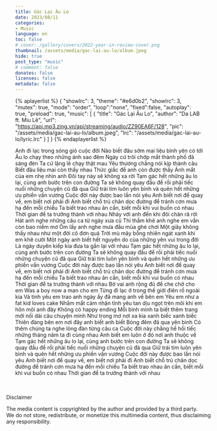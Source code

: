 ```yaml
---
title: Gác Lại Âu Lo
date: 2023/08/11
categories:
- Music
language: en
toc: false
# cover: /gallery/covers/2022-year-in-review-cover.png
thumbnail: /assets/media/gac-lai-au-lo/album.jpeg
hide: true
post_type: "music"
# comment: false
donates: false
licenses: false
metadata: false
---
```

{% aplayerlist %}
{
    "showlrc": 3,
    "theme": "#e6d0b2",
    "showlrc": 3,
    "mutex": true,
    "mode": "order",
    "loop":"none",
    "fixed":false,
    "autoplay": true,
    "preload": true,
    "music": [
        {
            "title": "Gác Lại Âu Lo",
            "author": "Da LAB ft. Miu  Lê",
            "url": "https://api.mp3.zing.vn/api/streaming/audio/ZZ90EA6F/128",
            "pic": "/assets/media/gac-lai-au-lo/album.jpeg",
            "lrc": "/assets/media/gac-lai-au-lo/lyric.lrc"
        }
    ]
}
{% endaplayerlist %}
<!-- more -->
Anh đi lạc trong sóng gió cuộc đời
Nào biết đâu sớm mai liệu bình yên có tới
Âu lo chạy theo những ánh sao đêm
Ngày cứ trôi chớp mắt thành phố đã sáng đèn
Ta cứ lặng lẽ chạy thật mau
Yêu thương chẳng nói kịp thành câu
Biết đâu liệu mai còn thấy nhau
Thức giấc để anh còn được thấy
Ánh mắt của em nhẹ nhìn anh
Đôi tay này sẽ không xa rời
Tạm gác hết những âu lo lại, cùng anh bước trên con đường
Ta sẽ không quay đầu để rồi phải tiếc nuối những chuyện cũ đã qua
Giữ trái tim luôn yên bình và quên hết những ưu phiền vấn vương
Cuộc đời này được bao lần nói yêu
Anh biết nơi để quay về, em biết nơi phải đi
Anh biết chỗ trú chân dọc đường để tránh cơn mưa hạ đến mỗi chiều
Ta biết trao nhau ân cần, biết mỗi khi vui buồn có nhau
Thời gian để ta trưởng thành với nhau
Nhảy với anh đến khi đôi chân rã rời
Hát anh nghe những câu ca từ ngày xưa cũ
Thì thầm khẽ anh nghe em vẫn còn bao niềm mơ
Ôm lấy anh nghe mưa đầu mùa ghé chơi
Một giây không thấy nhau như một đời cô đơn quá
Trời mù mây bỗng nhiên ngát xanh khi em khẽ cười
Một ngày anh biết hết nguyên do của những yên vui trong đời
Là ngày duyên kiếp kia đưa ta gần lại với nhau
Tạm gác hết những âu lo lại, cùng anh bước trên con đường
Ta sẽ không quay đầu để rồi phải tiếc nuối những chuyện cũ đã qua
Giữ trái tim luôn yên bình và quên hết những ưu phiền vấn vương
Cuộc đời này được bao lần nói yêu
Anh biết nơi để quay về, em biết nơi phải đi
Anh biết chỗ trú chân dọc đường để tránh cơn mưa hạ đến mỗi chiều
Ta biết trao nhau ân cần, biết mỗi khi vui buồn có nhau
Thời gian để ta trưởng thành với nhau
Bờ vai anh rộng đủ để che chở cho em
Was a boy now a man cho em
Từng đi lạc ở trong thế giới điên rồ ngoài kia
Và tình yêu em trao anh ngày ấy đã mang anh về bên em
Yêu em như a fat kid loves cake
Nhắm mắt cảm nhận tình yêu tan dịu ngọt trên môi khi em hôn môi anh đây
Không có happy ending
Mỗi bình minh ta biết thêm trang mới nối dài câu chuyện mình
Như trong mơ nơi xa kia xanh biếc xanh biếc
Thiên đàng bên em nơi đây anh biết anh biết
Bóng đêm đã qua yên bình
Có thêm chúng ta nghe lòng đàn từng câu ca
Cuộc đời này chẳng hề hối tiếc những tháng năm ta đi cùng nhau
Anh biết em luôn ở đó nơi anh thuộc về
Tạm gác hết những âu lo lại, cùng anh bước trên con đường
Ta sẽ không quay đầu để rồi phải tiếc nuối những chuyện cũ đã qua
Giữ trái tim luôn yên bình và quên hết những ưu phiền vấn vương
Cuộc đời này được bao lần nói yêu
Anh biết nơi để quay về, em biết nơi phải đi
Anh biết chỗ trú chân dọc đường để tránh cơn mưa hạ đến mỗi chiều
Ta biết trao nhau ân cần, biết mỗi khi vui buồn có nhau
Thời gian để ta trưởng thành với nhau


<!-- DISCLAIMER -->
<div style="padding-top: 20px;">
    <article class="message message-immersive is-warning is-small" style="margin: 0 -1.5rem -1.5rem -1.5rem;">
        <div class="message-body is-size-7">
        <p class="has-text-weight-semibold">
            <span class="icon"><i class="fas fa-exclamation-triangle"></i></span> Disclaimer
        </p>    
        The media content is copyrighted by the author and provided by a third party.<br>
        We do not store, redistribute, or monetize this multimedia content, thus disclaiming any responsibility.
        </div>
    </article>
</div>